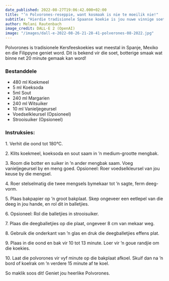 ```yaml
---
date_published: 2022-08-27T19:06:42.000+02:00
title: "’n Polvorones-reseppie, want kosmaak is nie te moeilik nie!"
subtitle: "Hierdie tradisionele Spaanse koekie is jou nuwe vinnige soethappie-wenresep "
author: Melani Rautenbach
image_credit: DALL·E 2 (OpenAI)
image: "/images/dall-e-2022-08-26-21-28-41-polverones-08-2022.jpg"
---
```


Polvorones is tradisionele Kersfeeskoekies wat meestal in Spanje, Mexiko en die Filippyne geniet word. Dit is bekend vir die soet, botterige smaak wat binne net 20 minute gemaak kan word!

### Bestanddele

- 480 ml Koekmeel
- 5 ml Koeksoda
- 5ml Sout
- 240 ml Margarien
- 240 ml Witsuiker
- 10 ml Vanieljegeursel
- Voedselkleursel (Opsioneel)
- Strooisuiker (Opsioneel)

### **Instruksies:**

1\. Verhit die oond tot 180°C.

2\. Klits koekmeel, koeksoda en sout saam in ’n medium-grootte mengbak.

3\. Room die botter en suiker in ’n ander mengbak saam. Voeg vanieljegeursel by en meng goed. Opsioneel: Roer voedselkleursel van jou keuse by die mengsel.

4\. Roer stelselmatig die twee mengsels bymekaar tot ’n sagte, ferm deeg- vorm.

5\. Plaas bakpapier op ’n groot bakplaat. Skep ongeveer een eetlepel van die deeg in jou hande, en rol dit in balletjies.

6\. Opsioneel: Rol die balletjies in strooisuiker.

7\. Plaas die deegballetjies op die plaat, ongeveer 8 cm van mekaar weg.

8\. Gebruik die onderkant van ’n glas en druk die deegballetjies effens plat.

9\. Plaas in die oond en bak vir 10 tot 13 minute. Loer vir ’n goue randjie om die koekies.

10\. Laat die polvorones vir vyf minute op die bakplaat afkoel. Skuif dan na ’n bord of koelrak om ’n verdere 15 minute af te koel.

So maklik soos dit! Geniet jou heerlike Polvorones.
